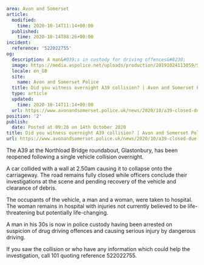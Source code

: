 ```yaml
area: Avon and Somerset
article:
  modified:
    time: 2020-10-14T11:14+00:00
  published:
    time: 2020-10-14T08:26+00:00
incident:
  reference: '522022755'
og:
  description: A man&#039;s in custody for driving offences&#8230;
  image: https://media.aspolice.net/uploads/production/20191024113059/Side-of-police-car.jpg
  locale: en_GB
  site:
    name: Avon and Somerset Police
  title: Did you witness overnight A39 collision? | Avon and Somerset Police
  type: article
  updated:
    time: 2020-10-14T11:14+00:00
  url: https://www.avonandsomerset.police.uk/news/2020/10/a39-closed-due-to-overnight-collision-glastonbury/
position: '2'
publish:
  date: Posted at 09:26 on 14th October 2020
title: Did you witness overnight A39 collision? | Avon and Somerset Police
url: https://www.avonandsomerset.police.uk/news/2020/10/a39-closed-due-to-overnight-collision-glastonbury/
```

The A39 at the Northload Bridge roundabout, Glastonbury, has been reopened following a single vehicle collision overnight.

A car collided with a wall at 2.50am causing it to collapse onto the carriageway. The road remains fully closed while officers conclude their investigations at the scene and pending recovery of the vehicle and clearance of debris.

The occupants of the vehicle, a man and a woman, were taken to hospital. The woman remains in hospital with injuries not currently believed to be life-threatening but potentially life-changing.

A man in his 30s is now in police custody having been arrested on suspicion of drug driving offences and causing serious injury by dangerous driving.

If you saw the collision or who have any information which could help the investigation, call 101 quoting reference 522022755.
